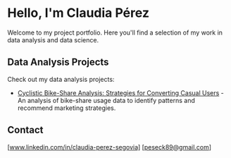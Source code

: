 # Hello, I'm Claudia Pérez

Welcome to my project portfolio. Here you'll find a selection of my work in data analysis and data science.

## Data Analysis Projects

Check out my data analysis projects:

* [Cyclistic Bike-Share Analysis: Strategies for Converting Casual Users](/data-analysis/cyclistic-case-study/) - An analysis of bike-share usage data to identify patterns and recommend marketing strategies.

## Contact

[www.linkedin.com/in/claudia-perez-segovia]
[peseck89@gmail.com]
